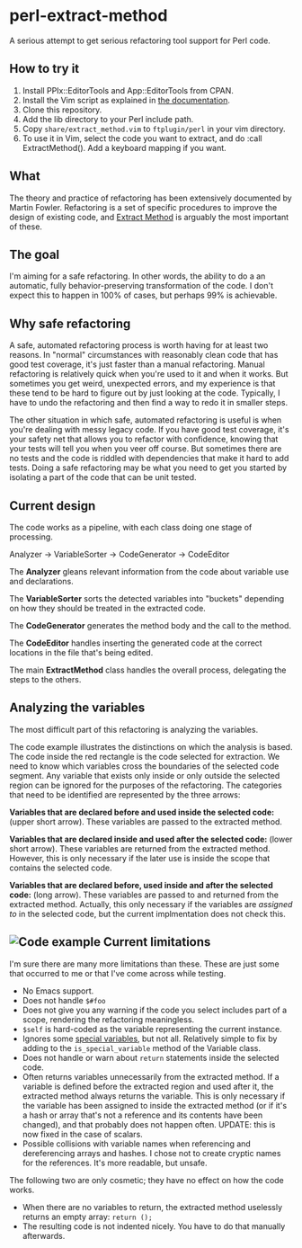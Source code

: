 perl-extract-method
===================

A serious attempt to get serious refactoring tool support for Perl code.

How to try it
-------------

1. Install PPIx::EditorTools and App::EditorTools from CPAN.
2. Install the Vim script as explained in [the documentation](https://metacpan.org/module/App::EditorTools::Vim).
2. Clone this repository.
3. Add the lib directory to your Perl include path.
4. Copy `share/extract_method.vim` to `ftplugin/perl` in your vim directory.
5. To use it in Vim, select the code you want to extract, and do :call ExtractMethod(). Add a keyboard mapping if you want.

What
----

The theory and practice of refactoring has been extensively documented by
Martin Fowler. Refactoring is a set of specific procedures to improve the
design of existing code, and [Extract
Method](http://sourcemaking.com/refactoring/extract-method) is arguably the
most important of these.

The goal
--------

I'm aiming for a safe refactoring. In other words, the ability to do
a an automatic, fully behavior-preserving transformation of the code. 
I don't expect this to happen in 100% of cases, but perhaps 99% is achievable.

Why safe refactoring
--------------------

A safe, automated refactoring process is worth having for at least two reasons. In
"normal" circumstances with reasonably clean code that has good test coverage,
it's just faster than a manual refactoring. Manual refactoring is relatively
quick when you're used to it and when it works. But sometimes you get weird,
unexpected errors, and my experience is that these tend to be hard to figure
out by just looking at the code. Typically, I have to undo the refactoring and
then find a way to redo it in smaller steps.

The other situation in which safe, automated refactoring is useful is when
you're dealing with messy legacy code. If you have good test coverage, it's
your safety net that allows you to refactor with confidence, knowing that your tests will tell
you when you veer off course. But sometimes there are no tests and the code is
riddled with dependencies that make it hard to add tests. Doing a safe
refactoring may be what you need to get you started by isolating a part of the
code that can be unit tested.

Current design
--------------

The code works as a pipeline, with each class doing one stage of processing.

Analyzer -> VariableSorter -> CodeGenerator -> CodeEditor

The **Analyzer** gleans relevant information from the code about variable use and declarations.

The **VariableSorter** sorts the detected variables into "buckets" depending on how
they should be treated in the extracted code.

The **CodeGenerator** generates the method body and the call to the method.

The **CodeEditor** handles inserting the generated code at the correct
locations in the file that's being edited.

The main **ExtractMethod** class handles the overall process, delegating the
steps to the others.

Analyzing the variables
-----------------------

The most difficult part of this refactoring is analyzing the variables.

The code example illustrates the distinctions on which the analysis is based.
The code inside the red rectangle is the code selected for extraction. We need
to know which variables cross the boundaries of the selected code segment. Any
variable that exists only inside or only outside the selected region can be
ignored for the purposes of the refactoring. The categories that need to be
identified are represented by the three arrows:

**Variables that are declared before and used inside the selected code:** (upper short
arrow). These variables are passed to the extracted method.

**Variables that are declared inside and used after the selected code:** (lower short
arrow). These variables are returned from the extracted method. However,
this is only necessary if the later use is inside the scope that contains the
selected code.

**Variables that are declared before, used inside and after the selected code:** (long
arrow). These variables are passed to and returned from the extracted method.
Actually, this only necessary if the variables are *assigned to* in the
selected code, but the current implmentation does not check this.

![Code example](https://www.evernote.com/shard/s212/sh/3653d26e-4a58-4e8a-ade1-a0a351d12fa2/4424fe85ebc6a8b672d4e3915b611ff6/deep/0/Screenshot%2027.05.13%2012:04.png)
Current limitations
-------------------

I'm sure there are many more limitations than these. These are just some that occurred to
me or that I've come across while testing.

* No Emacs support.
* Does not handle `$#foo`
* Does not give you any warning if the code you select includes part of
  a scope, rendering the refactoring meaningless.
* `$self` is hard-coded as the variable representing the current instance.
* Ignores some [special variables](http://perldoc.perl.org/perlvar.html#SPECIAL-VARIABLES), but not all.
  Relatively simple to fix by adding to the `is_special_variable` method of the
  Variable class.
* Does not handle or warn about `return` statements inside the selected code.
* Often returns variables unnecessarily from the extracted method. If
  a variable is defined before the extracted region and used after it, the
  extracted method always returns the variable. This is only necessary if the
  variable has been assigned to inside the extracted method (or if it's a hash
  or array that's not a reference and its contents have been changed), and that
  probably does not happen often. UPDATE: this is now fixed in the case of
  scalars.
* Possible collisions with variable names when referencing and dereferencing
  arrays and hashes. I chose not to create cryptic names for the references.
  It's more readable, but unsafe.

The following two are only cosmetic; they have no effect on how the code
works.

* When there are no variables to return, the extracted method uselessly returns
  an empty array: `return ();`
* The resulting code is not indented nicely. You have to do that manually
  afterwards.



